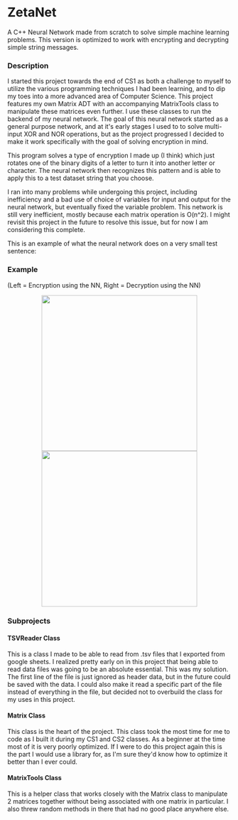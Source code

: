 # ZetaNet
A C++ Neural Network made from scratch to solve simple machine learning problems. This version is optimized to work with encrypting and decrypting simple string messages.


### Description
I started this project towards the end of CS1 as both a challenge to myself to utilize the various programming techniques I had been learning, and to dip my toes into a more advanced area of Computer Science. This project features my own Matrix ADT with an accompanying MatrixTools class to manipulate these matrices even further. I use these classes to run the backend of my neural network. The goal of this neural network started as a general purpose network, and at it's early stages I used to to solve multi-input XOR and NOR operations, but as the project progressed I decided to make it work specifically with the goal of solving encryption in mind.

This program solves a type of encryption I made up (I think) which just rotates one of the binary digits of a letter to turn it into another letter or character. The neural network then recognizes this pattern and is able to apply this to a test dataset string that you choose.

I ran into many problems while undergoing this project, including inefficiency and a bad use of choice of variables for input and output for the neural network, but eventually fixed the variable problem. This network is still very inefficient, mostly because each matrix operation is O(n^2). I might revisit this project in the future to resolve this issue, but for now I am considering this complete.

This is an example of what the neural network does on a very small test sentence:

### Example

(Left = Encryption using the NN, Right = Decryption using the NN)
<p align="center">
  <img src="https://i.imgur.com/ICzdtv3.png" width="350">
  <img src="https://i.imgur.com/e60KhlX.png" width="350">
</p>

### Subprojects

#### TSVReader Class

This is a class I made to be able to read from .tsv files that I exported from google sheets. I realized pretty early on in this project that being able to read data files was going to be an absolute essential. This was my solution. The first line of the file is just ignored as header data, but in the future could be saved with the data. I could also make it read a specific part of the file instead of everything in the file, but decided not to overbuild the class for my uses in this project.

#### Matrix Class

This class is the heart of the project. This class took the most time for me to code as I built it during my CS1 and CS2 classes. As a beginner at the time most of it is very poorly optimized. If I were to do this project again this is the part I would use a library for, as I'm sure they'd know how to optimize it better than I ever could.

#### MatrixTools Class

This is a helper class that works closely with the Matrix class to manipulate 2 matrices together without being associated with one matrix in particular. I also threw random methods in there that had no good place anywhere else.


